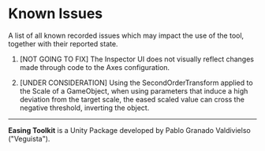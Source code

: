 # Known Issues

A list of all known recorded issues which may impact the use of the tool, together with their reported state.

1. [NOT GOING TO FIX] 
The Inspector UI does not visually reflect changes made through code to the Axes configuration.

2. [UNDER CONSIDERATION] 
Using the SecondOrderTransform applied to the Scale of a GameObject, when using parameters that induce a high deviation from the target scale, the eased scaled value can cross the negative threshold, inverting the object.
 
-------------------------------------

**Easing Toolkit** is a Unity Package developed by Pablo Granado Valdivielso ("Veguista").
